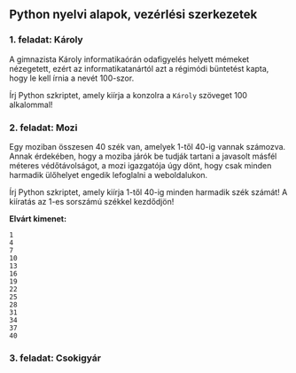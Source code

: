 <style>
	h1:first-of-type { display: none; }
</style>

# Szkriptnyelvek - 1. gyakorló feladatsor

## Python nyelvi alapok, vezérlési szerkezetek


### 1. feladat: Károly

A gimnazista Károly informatikaórán odafigyelés helyett mémeket nézegetett, ezért az informatikatanártól azt a régimódi büntetést kapta, hogy le kell írnia a nevét 100-szor.

Írj Python szkriptet, amely kiírja a konzolra a `Károly` szöveget 100 alkalommal!


### 2. feladat: Mozi

Egy moziban összesen 40 szék van, amelyek 1-től 40-ig vannak számozva. Annak érdekében, hogy a moziba járók be tudják tartani a javasolt másfél méteres védőtávolságot, a mozi igazgatója úgy dönt, hogy csak minden harmadik ülőhelyet engedik lefoglalni a weboldalukon.

Írj Python szkriptet, amely kiírja 1-től 40-ig minden harmadik szék számát! A kiíratás az 1-es sorszámú székkel kezdődjön!

**Elvárt kimenet:**

```
1
4
7
10
13
16
19
22
25
28
31
34
37
40
```


### 3. feladat: Csokigyár